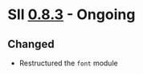 # Sll [0.8.3] - Ongoing

## Changed

- Restructured the `font` module

[0.8.3]: https://github.com/sl-lang/sll/compare/sll-v0.8.2...main
